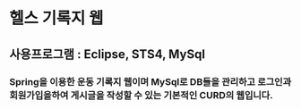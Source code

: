 # 헬스 기록지 웹
## 사용프로그램 : Eclipse, STS4, MySql
### Spring을 이용한 운동 기록지 웹이며 MySql로 DB들을 관리하고 로그인과 회원가입을하여 게시글을 작성할 수 있는 기본적인 CURD의 웹입니다.
